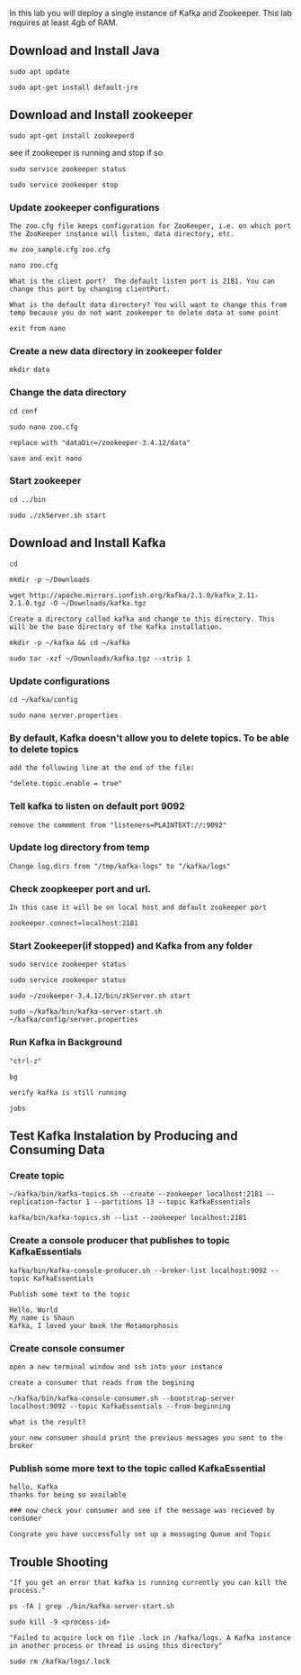 In this lab you will deploy a single instance of Kafka and Zookeeper.  This lab requires at least 4gb of RAM.


## Download and Install Java


    sudo apt update

    sudo apt-get install default-jre

  
## Download and Install zookeeper

    sudo apt-get install zookeeperd

see if zookeeper is running and stop if so

    sudo service zookeeper status

    sudo service zookeeper stop

### Update zookeeper configurations

    The zoo.cfg file keeps configuration for ZooKeeper, i.e. on which port the ZooKeeper instance will listen, data directory, etc.

    mv zoo_sample.cfg zoo.cfg

    nano zoo.cfg

    What is the client port?  The default listen port is 2181. You can change this port by changing clientPort.

    What is the default data directory? You will want to change this from temp because you do not want zookeeper to delete data at some point

    exit from nano

### Create a new data directory in zookeeper folder

    mkdir data

### Change the data directory

    cd conf

    sudo nano zoo.cfg

    replace with "dataDir=/zookeeper-3.4.12/data"

    save and exit nano

### Start zookeeper

    cd ../bin

    sudo ./zkServer.sh start


## Download and Install Kafka

    cd

    mkdir -p ~/Downloads

    wget http://apache.mirrors.ionfish.org/kafka/2.1.0/kafka_2.11-2.1.0.tgz -O ~/Downloads/kafka.tgz

    Create a directory called kafka and change to this directory. This will be the base directory of the Kafka installation.

    mkdir -p ~/kafka && cd ~/kafka

    sudo tar -xzf ~/Downloads/kafka.tgz --strip 1


### Update configurations

    cd ~/kafka/config

    sudo nano server.properties

### By default, Kafka doesn't allow you to delete topics. To be able to delete topics

    add the following line at the end of the file:

    "delete.topic.enable = true"

### Tell kafka to listen on default port 9092 

    remove the commment from "listeners=PLAINTEXT://:9092"

### Update log directory from temp

    Change log.dirs from "/tmp/kafka-logs" to "/kafka/logs"


### Check zoopkeeper port and url.  

    In this case it will be on local host and default zookeeper port

    zookeeper.connect=localhost:2181

  

### Start Zookeeper(if stopped) and Kafka from any folder

    sudo service zookeeper status

    sudo service zookeeper status

    sudo ~/zookeeper-3.4.12/bin/zkServer.sh start

    sudo ~/kafka/bin/kafka-server-start.sh ~/kafka/config/server.properties


### Run Kafka in Background

    "ctrl-z"

    bg

    verify kafka is still running

    jobs
  
## Test Kafka Instalation by Producing and Consuming Data


### Create topic

    ~/kafka/bin/kafka-topics.sh --create --zookeeper localhost:2181 --replication-factor 1 --partitions 13 --topic KafkaEssentials

    kafka/bin/kafka-topics.sh --list --zookeeper localhost:2181

### Create a console producer that publishes to topic KafkaEssentials

    kafka/bin/kafka-console-producer.sh --broker-list localhost:9092 --topic KafkaEssentials

    Publish some text to the topic

    Hello, World
    My name is Shaun
    Kafka, I loved your book the Metamorphosis

### Create console consumer

    open a new terminal window and ssh into your instance

    create a consumer that reads from the begining

    ~/kafka/bin/kafka-console-consumer.sh --bootstrap-server localhost:9092 --topic KafkaEssentials --from-beginning

    what is the result?

    your new consumer should print the previous messages you sent to the broker

### Publish some more text to the topic called KafkaEssential

    hello, Kafka
    thanks for being so available

    ### now check your consumer and see if the message was recieved by consumer

    Congrate you have successfully set up a messaging Queue and Topic

## Trouble Shooting

    "If you get an error that kafka is running currently you can kill the process."

    ps -fA | grep ./bin/kafka-server-start.sh

    sudo kill -9 <process-id>

    "Failed to acquire lock on file .lock in /kafka/logs. A Kafka instance in another process or thread is using this directory"

    sudo rm /kafka/logs/.lock
  
  
  
  

